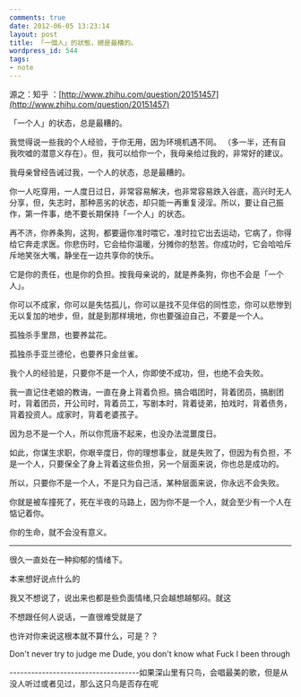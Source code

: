 ```yaml
---
comments: true
date: 2012-06-05 13:23:14
layout: post
title: 「一個人」的狀態，總是最糟的。
wordpress_id: 544
tags:
- note
---
```


源之：知乎 ：[http://www.zhihu.com/question/20151457](http://www.zhihu.com/question/20151457)





「一个人」的状态，总是最糟的。



我觉得说一些我的个人经验，于你无用，因为环境机遇不同。 （多一半，还有自我吹嘘的潜意义存在）。但，我可以给你一个，我母亲给过我的，非常好的建议。

我母亲曾经告诫过我，一个人的状态，总是最糟的。

你一人吃穿用，一人度日过日，非常容易解决，也非常容易跌入谷底，高兴时无人分享，但，失志时，那种恶劣的状态，却只能一再重复浸淫。所以，要让自己振作，第一件事，绝不要长期保持「一个人」的状态。

再不济，你养条狗，这狗，都要逼你准时喂它，准时拉它出去运动，它病了，你得给它奔走求医。你悲伤时，它会给你温暖，分摊你的愁苦。你成功时，它会哈哈斥斥地笑张大嘴，静坐在一边共享你的快乐。

它是你的责任，也是你的负担。按我母亲说的，就是养条狗，你也不会是「一个人」。

你可以不成家，你可以是失怙孤儿，你可以是找不见伴侣的同性恋，你可以悲惨到无以复加的地步，但，就是到那样境地，你也要强迫自己，不要是一个人。

孤独杀手里昂，也要养盆花。

孤独杀手亚兰德伦，也要养只金丝雀。

我个人的经验是，只要你不是一个人，你即使不成功，但，也绝不会失败。

我一直记住老娘的教诲，一直在身上背着负担。搞合唱团时，背着团员，搞剧团时，背着团员，开公司时，背着员工，写剧本时，背着徒弟，拍戏时，背着债务，背着投资人。成家时，背着老婆孩子。

因为总不是一个人，所以你荒唐不起来，也没办法混噩度日。

如此，你谋生求职，你艰辛度日，你的理想事业，就是失败了，但因为有负担，不是一个人，只要保全了身上背着这些负担，另一个层面来说，你也总是成功的。

所以，只要你不是一个人，不是只为自己活，某种层面来说，你永远不会失败。

你就是被车撞死了，死在半夜的马路上，因为你不是一个人，就会至少有一个人在惦记着你。

你的生命，就不会没有意义。









* * *





很久一直处在一种抑郁的情绪下。

本来想好说点什么的

我又不想说了，说出来也都是些负面情绪,只会越想越郁闷。就这

不想跟任何人说话，一直很难受就是了

也许对你来说这根本就不算什么，可是？？

Don't never try to judge me Dude, you don't know what Fuck I been through























------------------------------------如果深山里有只鸟，会唱最美的歌，但是从没人听过或者见过，那么这只鸟是否存在呢
